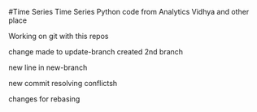 #Time Series
Time Series Python code from Analytics Vidhya and other place

Working on git with this repos

change made to update-branch
created 2nd branch

new line in new-branch

new commit resolving conflictsh

changes for rebasing
